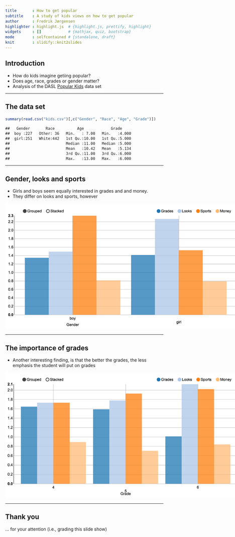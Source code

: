 ```yaml
---
title       : How to get popular
subtitle    : A study of kids views on how to get popular
author      : Fredrik Jørgensen
highlighter : highlight.js  # {highlight.js, prettify, highlight}
widgets     : []            # {mathjax, quiz, bootstrap}
mode        : selfcontained # {standalone, draft}
knit        : slidify::knit2slides
---
```


<style type='text/css'>
img {
max-height: 400px;
max-width: 800px;
}
</style>

## Introduction

* How do kids imagine getiing popular?
* Does age, race, grades or gender matter?
* Analysis of the DASL <a href="http://lib.stat.cmu.edu/DASL/Datafiles/PopularKids.html">Popular Kids</a> data set

---

## The data set

```r
summary(read.csv("kids.csv")[,c("Gender", "Race", "Age", "Grade")])
```

```
##   Gender       Race          Age            Grade      
##  boy :227   Other: 36   Min.   : 7.00   Min.   :4.000  
##  girl:251   White:442   1st Qu.:10.00   1st Qu.:5.000  
##                         Median :11.00   Median :5.000  
##                         Mean   :10.42   Mean   :5.134  
##                         3rd Qu.:11.00   3rd Qu.:6.000  
##                         Max.   :13.00   Max.   :6.000
```

---

## Gender, looks and sports

* Girls and boys seem equally interested in grades and and money.
* They differ on looks and sports, however

![width](gender.png)

---

## The importance of grades

* Another interesting finding, is that the better the grades, the less emphasis the student will put on grades

![width](grades.png)

---

## Thank you
... for your attention (i.e., grading this slide show)
